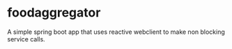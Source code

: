 # foodaggregator
A simple spring boot app that uses reactive webclient to make non blocking service calls.
